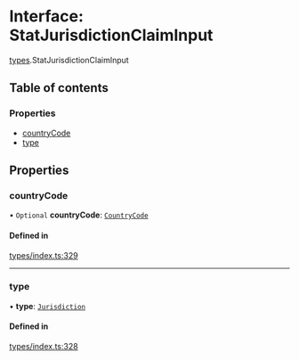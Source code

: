 # Interface: StatJurisdictionClaimInput

[types](../wiki/types).StatJurisdictionClaimInput

## Table of contents

### Properties

- [countryCode](../wiki/types.StatJurisdictionClaimInput#countrycode)
- [type](../wiki/types.StatJurisdictionClaimInput#type)

## Properties

### countryCode

• `Optional` **countryCode**: [`CountryCode`](../wiki/generated.types.CountryCode)

#### Defined in

[types/index.ts:329](https://github.com/PolymeshAssociation/polymesh-sdk/blob/95e180d2/src/types/index.ts#L329)

___

### type

• **type**: [`Jurisdiction`](../wiki/types.ClaimType#jurisdiction)

#### Defined in

[types/index.ts:328](https://github.com/PolymeshAssociation/polymesh-sdk/blob/95e180d2/src/types/index.ts#L328)
